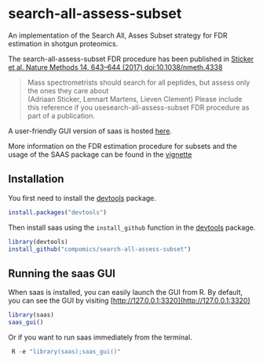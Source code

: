 # search-all-assess-subset
An implementation of the Search All, Asses Subset strategy for FDR estimation in shotgun proteomics.

<!-- A preprint of the manuscript on the search-all-assess FDR procedure can be found on bioRxiv ([https://doi.org/10.1101/094581](https://doi.org/10.1101/094581)). -->
The search-all-assess-subset FDR procedure has been published in [Sticker et al. Nature Methods 14, 643–644 (2017) doi:10.1038/nmeth.4338](https://doi.org/10.1038/nmeth.4338)
>Mass spectrometrists should search for all peptides, but assess only the ones they care about<br/>
>(Adriaan Sticker, Lennart Martens, Lieven Clement)
Please include this reference if you usesearch-all-assess-subset FDR procedure as part of a publication.

A user-friendly GUI version of saas is hosted [here](http://iomics.ugent.be/saas/).

More information on the FDR estimation procedure for subsets and the usage of the SAAS package can be found in the [vignette](https://compomics.github.io/search-all-assess-subset/articles/saas.html)
<!-- (http://htmlpreview.github.io/?https://github.com/compomics/search-all-assess-subset/blob/master/vignettes/saas.html). -->

## Installation

 You first need to install the [devtools](https://cran.r-project.org/package=devtools) package.

```r
install.packages("devtools")
```

Then install saas using the `install_github` function in the
[devtools](https://cran.r-project.org/package=devtools) package.
```r
library(devtools)
install_github("compomics/search-all-assess-subset")
```

## Running the saas GUI

When saas is installed, you can easily launch the GUI from R.
By default, you can see the GUI by visiting [http://127.0.0.1:3320](http://127.0.0.1:3320)
```r
library(saas)
saas_gui()
```
Or if you want to run saas immediately from the terminal.
```r
 R -e "library(saas);saas_gui()"
```
